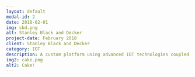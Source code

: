 ```yaml
---
layout: default
modal-id: 2
date: 2018-02-01
img: sbd.png
alt: Stanley Black and Decker
project-date: February 2018
client: Stanley Black and Decker
category: IOT
description: A custom platform using advanced IOT technologies coupled with on the floor factory experience to drive human efficiencies and improve quality assurance for global operations. This initiative included analytic dashboards and an alerting system. </br> A prototype was installed on the factory floor and used in daily operations. Findings included increased accuracy and efficiency in operations.
img2: cake.png
alt2: Cake!
---
```

